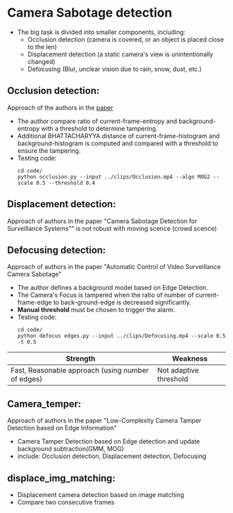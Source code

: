 # Camera Sabotage detection

- The big task is divided into smaller components, including:
  - Occlusion detection (camera is covered, or an object is placed close to the len)
  - Displacement detection (a static camera's view is unintentionally changed)
  - Defocusing (Blur, unclear vision due to rain, snow, dust, etc.)

## Occlusion detection:
Approach of the authors in the [paper](./papers/(2012)Sabotage.pdf)

- The author compare ratio of current-frame-entropy and background-entropy with a threshold to determine tampering.
- Additional BHATTACHARYYA distance of current-frame-histogram and background-histogram is computed and compared with a threshold to ensure the tampering.
- Testing code:
  ```
  cd code/
  python occlusion.py --input ../clips/Occlusion.mp4 --algo MOG2 --scale 0.5 --threshold 0.4
  ```


## Displacement detection:
Approach of authors in the paper "Camera Sabotage Detection for Surveillance Systems"" is not robust with moving scence (crowd scence)


## Defocusing detection:
Approach of authors in the paper "Automatic Control of Video Surveillance Camera Sabotage"

- The author defines a background model based on Edge Detection.
- The Camera's Focus is tampered when the ratio of number of current-frame-edge to back-ground-edge is decreased significantly.
- **Manual threshold** must be chosen to trigger the alarm.
- Testing code:
  ```
  cd code/
  python defocus edges.py --input ../clips/Defocusing.mp4 --scale 0.5 -t 0.5
  ```

|Strength | Weakness|
|---------|---------|
|Fast, Reasonable approach (using number of edges) | Not adaptive threshold |


## Camera_temper:
Approach of authors in the paper "Low-Complexity Camera Tamper Detection based on Edge Information"

- Camera Tamper Detection based on Edge detection and update background subtraction(GMM, MOG)
- include: Occlusion detection, Displacement detection, Defocusing


## displace_img_matching:
- Displacement camera detection based on image matching 
- Compare two consecutive frames 
